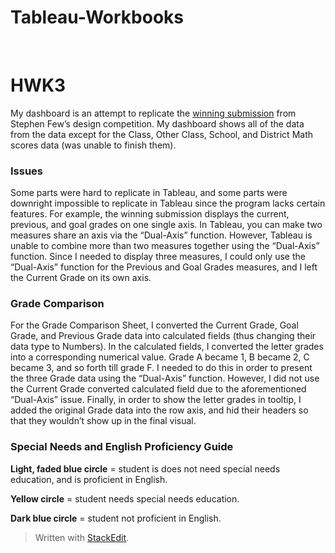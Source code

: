 # Tableau-Workbooks

﻿<!DOCTYPE html>
<html>

<head>
  <meta charset="utf-8">
  <meta name="viewport" content="width=device-width, initial-scale=1.0">
  <link rel="stylesheet" href="https://stackedit.io/style.css" />
</head>

<body class="stackedit">
  <div class="stackedit__html"><h1 id="hwk3">HWK3</h1>
<p>My dashboard is an attempt to replicate the <a href="http://www.perceptualedge.com/blog/wp-content/uploads/2012/10/dashboard-competition-winner.png">winning submission</a> from Stephen Few’s design competition. My dashboard shows all of the data from the data except for the Class, Other Class, School, and District Math scores data (was unable to finish them).</p>
<h3 id="issues">Issues</h3>
<p>Some parts were hard to replicate in Tableau, and some parts were downright impossible to replicate in Tableau since the program lacks certain features. For example, the winning submission displays the current, previous, and goal grades on one single axis. In Tableau, you can make two measures share an axis via the “Dual-Axis” function. However, Tableau is unable to combine more than two measures together using the “Dual-Axis” function. Since I needed to display three measures, I could only use the “Dual-Axis” function for the Previous and Goal Grades measures, and I left the Current Grade on its own axis.</p>
<h3 id="grade-comparison">Grade Comparison</h3>
<p>For the Grade Comparison Sheet, I converted the Current Grade, Goal Grade, and Previous Grade data into calculated fields (thus changing their data type to Numbers). In the calculated fields, I converted the letter grades into a corresponding numerical value. Grade A became 1, B became 2, C became 3, and so forth till grade F. I needed to do this in order to present the three Grade data using the “Dual-Axis” function. However, I did not use the Current Grade converted calculated field due to the aforementioned “Dual-Axis” issue. Finally, in order to show the letter grades in tooltip, I added the original Grade data into the row axis, and hid their headers so that they wouldn’t show up in the final visual.</p>
<h3 id="special-needs-and-english-proficiency-guide">Special Needs and English Proficiency Guide</h3>
<p><strong>Light, faded blue circle</strong> = student is does not need special needs education, and is proficient in English.</p>
<p><strong>Yellow circle</strong> = student needs special needs education.</p>
<p><strong>Dark blue circle</strong> = student not proficient in English.</p>
<blockquote>
<p>Written with <a href="https://stackedit.io/">StackEdit</a>.</p>
</blockquote>
</div>
</body>

</html>

